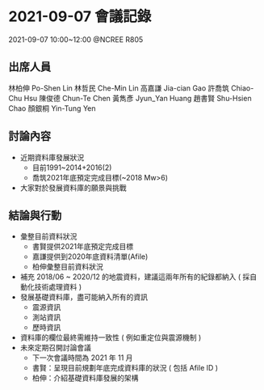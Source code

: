 # 2021-09-07 會議記錄

2021-09-07 10:00~12:00 @NCREE R805

## 出席人員

林柏伸 Po-Shen Lin
林哲民 Che-Min Lin
高嘉謙 Jia-cian Gao
許喬筑 Chiao-Chu Hsu
陳俊德 Chun-Te Chen
黃雋彥 Jyun_Yan Huang
趙書賢 Shu-Hsien Chao
顏銀桐 Yin-Tung Yen 

## 討論內容

* 近期資料庫發展狀況
  * 目前1991~2014+2016(2)
  * 喬筑2021年底預定完成目標(~2018 Mw>6)
* 大家對於發展資料庫的願景與挑戰

## 結論與行動

* 彙整目前資料狀況
  * 書賢提供2021年底預定完成目標
  * 嘉謙提供到2020年底資料清單(Afile)
  * 柏伸彙整目前資料狀況
* 補充 2018/06 ~ 2020/12 的地震資料，建議這兩年所有的紀錄都納入 ( 採自動化技術處理資料 )
* 發展基礎資料庫，盡可能納入所有的資訊
  * 震源資訊
  * 測站資訊
  * 歷時資訊
* 資料庫的欄位最終需維持一致性 ( 例如重定位與震源機制 )
* 未來定期召開討論會議
  * 下一次會議時間為 2021 年 11 月 
  * 書賢：呈現目前規劃年底完成資料庫的狀況 ( 包括 Afile ID )
  * 柏伸：介紹基礎資料庫發展的架構

